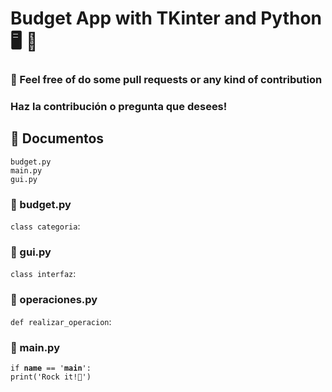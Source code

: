 # Budget App with TKinter and Python 🖥 🐍

### 💬 Feel free of do some pull requests or any kind of contribution
### Haz la contribución o pregunta que desees!

## 📂 Documentos
<code>budget.py</code>  
<code>main.py</code>  
<code>gui.py</code>  

### 🔹 budget.py
<code>class categoria</code>: 

### 🔹 gui.py
<code>class interfaz</code>: 

### 🔹 operaciones.py
<code>def realizar_operacion</code>:  

### 🔹 main.py
<code>if __name__ == '__main__': print('Rock it!🎸')</code>